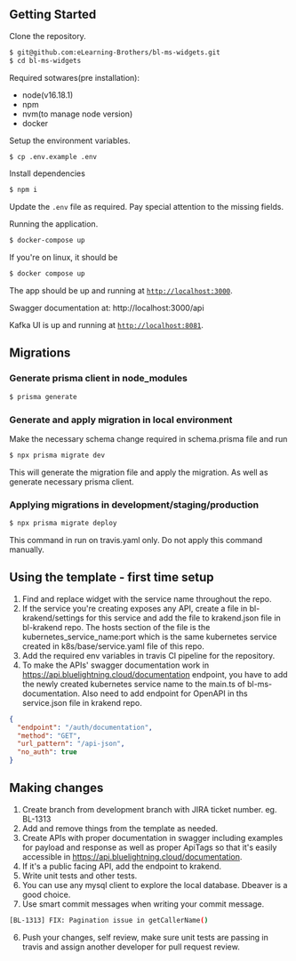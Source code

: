 ## Getting Started

Clone the repository.

```bash
$ git@github.com:eLearning-Brothers/bl-ms-widgets.git
$ cd bl-ms-widgets
```

Required sotwares(pre installation):
- node(v16.18.1)
- npm
- nvm(to manage node version)
- docker


Setup the environment variables.

```bash
$ cp .env.example .env
```
Install dependencies
```bash
$ npm i
```

Update the `.env` file as required. Pay special attention to the missing fields.

Running the application.
```bash
$ docker-compose up
```

If you're on linux, it should be
```bash
$ docker compose up
```

The app should be up and running at
[`http://localhost:3000`](http://localhost:3000).

Swagger documentation at: http://localhost:3000/api

Kafka UI is up and running at
[`http://localhost:8081`](http://localhost:8081).



## Migrations

### Generate prisma client in node_modules
```bash
$ prisma generate
```

### Generate and apply migration in local environment
Make the necessary schema change required in schema.prisma file and run
```bash
$ npx prisma migrate dev
```
This will generate the migration file and apply the migration. As well as generate necessary prisma client.

### Applying migrations in development/staging/production
```bash
$ npx prisma migrate deploy
```

This command in run on travis.yaml only. Do not apply this command manually.

## Using the template - first time setup
1. Find and replace widget with the service name throughout the repo.
2. If the service you're creating exposes any API, create a file in bl-krakend/settings for this service and add the file to krakend.json file in bl-krakend repo. The hosts section of the file is the kubernetes_service_name:port which is the same kubernetes service created in k8s/base/service.yaml file of this repo.
3. Add the required env variables in travis CI pipeline for the repository.
4. To make the APIs' swagger documentation work in https://api.bluelightning.cloud/documentation endpoint, you have to add the newly created kubernetes service name to the main.ts of bl-ms-documentation. Also need to add endpoint for OpenAPI in ths service.json file in krakend repo.
```json
{
  "endpoint": "/auth/documentation",
  "method": "GET",
  "url_pattern": "/api-json",
  "no_auth": true
}
```

## Making changes
1. Create branch from development branch with JIRA ticket number. eg. BL-1313
2. Add and remove things from the template as needed.
3. Create APIs with proper documentation in swagger including examples for payload and response as well as proper ApiTags so that it's easily accessible in https://api.bluelightning.cloud/documentation.
3. If it's a public facing API, add the endpoint to krakend.
4. Write unit tests and other tests.
5. You can use any mysql client to explore the local database. Dbeaver is a good choice.
6. Use smart commit messages when writing your commit message.
```bash
[BL-1313] FIX: Pagination issue in getCallerName()
```
6. Push your changes, self review, make sure unit tests are passing in travis and assign another developer for pull request review.
